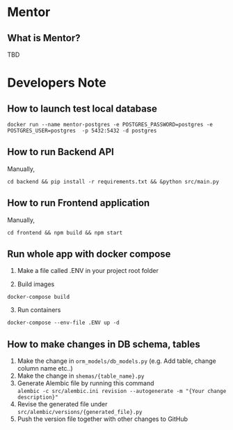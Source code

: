 # Mentor

## What is Mentor?
TBD

# Developers Note

## How to launch test local database
```
docker run --name mentor-postgres -e POSTGRES_PASSWORD=postgres -e POSTGRES_USER=postgres  -p 5432:5432 -d postgres
```

## How to run Backend API
Manually,
``` 
cd backend && pip install -r requirements.txt && &python src/main.py
```

## How to run Frontend application
Manually,
```
cd frontend && npm build && npm start
```

## Run whole app with docker compose
1. Make a file called .ENV in your project root folder

2. Build images
```
docker-compose build
```

3. Run containers
```
docker-compose --env-file .ENV up -d
```

## How to make changes in DB schema, tables
1. Make the change in `orm_models/db_models.py` (e.g. Add table, change column name etc..)  
2. Make the change in `shemas/{table_name}.py`  
3. Generate Alembic file by running this command  
`alembic -c src/alembic.ini revision --autogenerate -m "{Your change description}"`
4. Revise the generated file under `src/alembic/versions/{generated_file}.py`
5. Push the version file together with other changes to GitHub